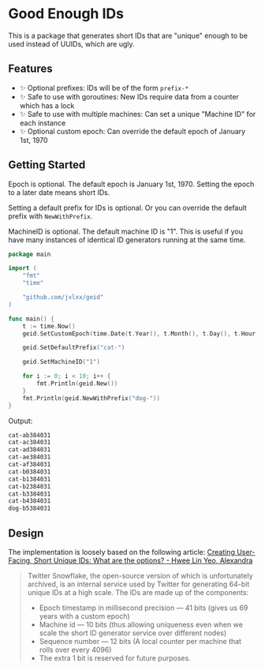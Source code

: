 # Good Enough IDs

This is a package that generates short IDs that are "unique" enough to be used instead of UUIDs, which are ugly.

## Features

- :sparkles: Optional prefixes: IDs will be of the form `prefix-*`
- :sparkles: Safe to use with goroutines: New IDs require data from a counter which has a lock
- :sparkles: Safe to use with multiple machines: Can set a unique "Machine ID" for each instance
- :sparkles: Optional custom epoch: Can override the default epoch of January 1st, 1970


## Getting Started

Epoch is optional. The default epoch is January 1st, 1970. Setting the epoch to a later date means short IDs.

Setting a default prefix for IDs is optional. Or you can override the default prefix with `NewWithPrefix`.

MachineID is optional. The default machine ID is "1". This is useful if you have many instances of identical
ID generators running at the same time.

```go
package main

import (
	"fmt"
	"time"

	"github.com/jxlxx/geid"
)

func main() {
	t := time.Now()
	geid.SetCustomEpoch(time.Date(t.Year(), t.Month(), t.Day(), t.Hour(), t.Minute(), t.Second(), t.Nanosecond(), time.UTC))

	geid.SetDefaultPrefix("cat-")

	geid.SetMachineID("1")

	for i := 0; i < 10; i++ {
		fmt.Println(geid.New())
	}
	fmt.Println(geid.NewWithPrefix("dog-"))
}
```

Output:

```sh
cat-ab384031
cat-ac384031
cat-ad384031
cat-ae384031
cat-af384031
cat-b0384031
cat-b1384031
cat-b2384031
cat-b3384031
cat-b4384031
dog-b5384031
```

## Design

The implementation is loosely based on the following article: [Creating User-Facing, Short Unique IDs: What are the options? - Hwee Lin Yeo, Alexandra](https://medium.com/teamocard/creating-user-facing-short-unique-id-ids-what-are-the-options-464a19283d98)

> Twitter Snowflake, the open-source version of which is unfortunately archived, is an internal service used by Twitter for generating 64-bit unique IDs at a high scale. The IDs are made up of the components:
> - Epoch timestamp in millisecond precision — 41 bits (gives us 69 years with a custom epoch)
> - Machine id — 10 bits (thus allowing uniqueness even when we scale the short ID generator service over different nodes)
> - Sequence number — 12 bits (A local counter per machine that rolls over every 4096)
> - The extra 1 bit is reserved for future purposes.

